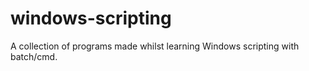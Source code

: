 # windows-scripting
A collection of programs made whilst learning Windows scripting with batch/cmd.
